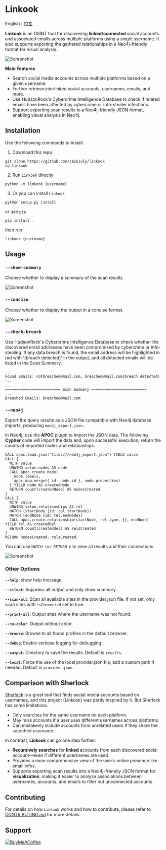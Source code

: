 # Linkook

English | [中文](README_zh.md)

**Linkook** is an OSINT tool for discovering **linked/connected** social accounts and associated emails across multiple platforms using a single username. It also supports exporting the gathered relationships in a Neo4j-friendly format for visual analysis.

![Screenshot](images/01.png)

**Main Features**

- Search social media accounts across multiple platforms based on a given username.
- Further retrieve interlinked social accounts, usernames, emails, and more.
- Use HudsonRock's Cybercrime Intelligence Database to check if related emails have been affected by cybercrime or info-stealer infections.
- Support exporting scan results to a Neo4j-friendly JSON format, enabling visual analysis in Neo4j.

## Installation

Use the following commands to install.

1. Download this repo

```shell
git clone https://github.com/JackJuly/linkook
cd linkook
```

2. Run `Linkook` directly

```shell
python -m linkook {username}
```

3. Or you can install `Linkook`

```shell
python setup.py install
```

or use `pip`

```shell
pip install .
```

then run

```shell
linkook {username}
```

## Usage

### `--show-summary`

Choose whether to display a summary of the scan results.

![Screenshot](images/02.png)

### `--concise`

Choose whether to display the output in a concise format.

![Screenshot](images/03.png)

### `--check-breach`

Use HudsonRock's Cybercrime Intelligence Database to check whether the discovered email addresses have been compromised by cybercrime or info-stealing. If any data breach is found, the email address will be highlighted in red with '(breach detected)' in the output, and all detected emails will be listed in the Scan Summary.

```
...
Found Emails: notbreached@mail.com, breached@mail.com(breach detected)
...
...
========================= Scan Summary =========================
...
Breached Emails: breached@mail.com
```

### `--neo4j`

Export the query results as a JSON file compatible with Neo4j database imports, producing `neo4j_export.json`.

In Neo4j, use the **APOC** plugin to import the JSON data. The following **Cypher** code will import the data and, upon successful execution, return the counts of imported nodes and relationships.

```cypher
CALL apoc.load.json("file:///neo4j_export.json") YIELD value
CALL {
  WITH value
  UNWIND value.nodes AS node
  CALL apoc.create.node(
    node.labels,
    apoc.map.merge({ id: node.id }, node.properties)
  ) YIELD node AS createdNode
  RETURN count(createdNode) AS nodesCreated
}
CALL {
  WITH value
  UNWIND value.relationships AS rel
  MATCH (startNode {id: rel.startNode})
  MATCH (endNode {id: rel.endNode})
  CALL apoc.create.relationship(startNode, rel.type, {}, endNode) YIELD rel AS createdRel
  RETURN count(createdRel) AS relsCreated
}
RETURN nodesCreated, relsCreated;
```

You can use `MATCH (n) RETURN n` to view all results and their connections.

![Screenshot](images/04.png)

### Other Options

**`--help`**: show help message.

**`--silent`**: Suppress all output and only show summary.

**`--scan-all`**: Scan all available sites in the provider.json file. If not set, only scan sites with `isConnected` set to true.

**`--print-all`**: Output sites where the username was not found.

**`--no-color`**: Output without color.

**`--browse`**: Browse to all found profiles in the default browser.

**`--debug`**: Enable verbose logging for debugging.

**`--output`**: Directory to save the results. Default is `results`.

**`--local`**: Force the use of the local provider.json file, add a custom path if needed. Default is `provider.json`.

## Comparison with Sherlock

[Sherlock](https://github.com/sherlock-project/sherlock) is a great tool that finds social media accounts based on usernames, and this project (Linkook) was partly inspired by it. But Sherlock has some limitations.

- Only searches for the same username on each platform.
- May miss accounts if a user uses different usernames across platforms.
- Can mistakenly include accounts from unrelated users if they share the searched username.

In contrast, **Linkook** can go one step further:

- **Recursively searches** for **linked** accounts from each discovered social account—even if different usernames are used.
- Provides a more comprehensive view of the user’s online presence like email infos.
- Supports exporting scan results into a Neo4j-friendly JSON format for **visualization**, making it easier to analyze associations between usernames, accounts, and emails to filter out unconnected accounts.

## Contributing

For details on how `Linkook` works and how to contribute, please refer to [CONTRIBUTING.md](CONTRIBUTING.md) for more details.

## Support

[![BuyMeACoffee](https://img.shields.io/badge/Buy%20Me%20a%20Coffee-ffdd00?style=for-the-badge&logo=buy-me-a-coffee&logoColor=black)](https://buymeacoffee.com/ju1y)
